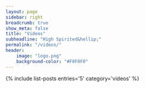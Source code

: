 ```yaml
---
layout: page
sidebar: right
breadcrumb: true
show_meta: false
title: "Videos"
subheadline: "High Spirited&hellip;"
permalink: "/videos/"
header:
	image: "logo.png"
    background-color: "#F0F0F0"
---
```

{% include list-posts entries='5' category='videos' %}